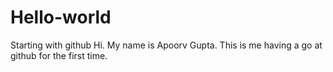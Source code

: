 # Hello-world
Starting with github
Hi. My name is Apoorv Gupta. This is me having a go at github for the first time.
